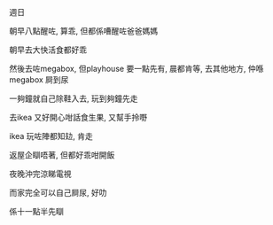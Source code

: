 週日

朝早八點醒咗, 算乖, 但都係嘈醒咗爸爸媽媽

朝早去大快活食都好乖

然後去咗megabox, 但playhouse 要一點先有, 晨都肯等, 去其他地方, 仲喺megabox 屙到尿

一夠鐘就自己除鞋入去, 玩到夠鐘先走

去ikea 又好開心咁話食生果, 又幫手拎嘢

ikea 玩咗陣都知攰, 肯走

返屋企瞓唔著, 但都好乖咁開飯

夜晚沖完涼睇電視

而家完全可以自己屙尿, 好叻

係十一點半先瞓
